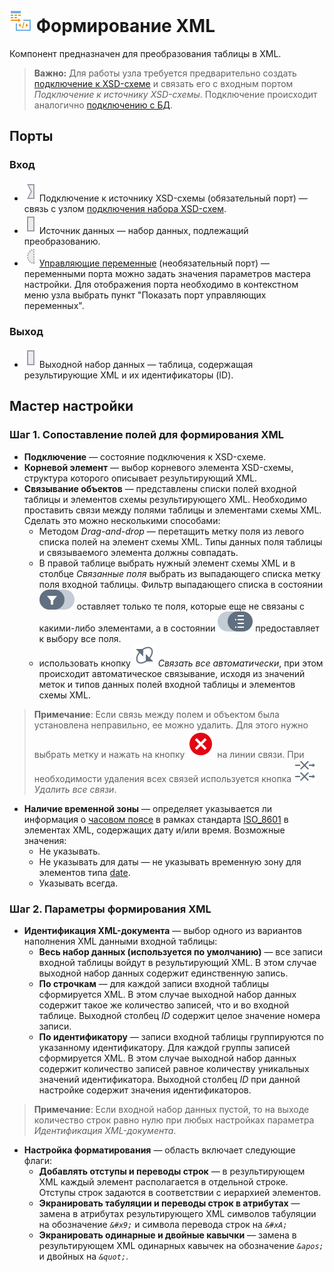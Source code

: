 # ![](../../images/icons/components/data-to-xml_default.svg) Формирование XML

Компонент предназначен для преобразования таблицы в XML.

> **Важно:** Для работы узла требуется предварительно создать [подключение к XSD-схеме](../../integration/connections/list/schemes.md) и связать его с входным портом *Подключение к источнику XSD-схемы*. Подключение происходит аналогично [подключению с БД](../../quick-start/database.md).

## Порты

### Вход

* ![](../../images/icons/ports/input_connection_inactive.svg) Подключение к источнику XSD-схемы (обязательный порт) — связь с узлом [подключения набора XSD-схем](../../integration/connections/list/schemes.md).
* ![](../../images/icons/ports/input_table_inactive.svg) Источник данных — набор данных, подлежащий преобразованию.
* ![](../../images/icons/ports/optional_input_variable_inactive.svg) [Управляющие переменные](../../scenario/variables/control-variables.md) (необязательный порт) — переменными порта можно задать значения параметров мастера настройки. Для отображения порта необходимо в контекстном меню узла выбрать пункт "Показать порт управляющих переменных".

### Выход

* ![](../../images/icons/ports/input_table_inactive.svg) Выходной набор данных — таблица, содержащая результирующие XML и их идентификаторы (ID).

## Мастер настройки

### Шаг 1. Сопоставление полей для формирования XML

* **Подключение** — состояние подключения к XSD-схеме.
* **Корневой элемент** — выбор корневого элемента XSD-схемы, структура которого описывает результирующий XML.
* **Связывание объектов** — представлены списки полей входной таблицы и элементов схемы результирующего XML. Необходимо проставить связи между полями таблицы и элементами схемы XML. Сделать это можно несколькими способами:
  * Методом *Drag-and-drop* — перетащить метку поля из левого списка полей на элемент схемы XML. Типы данных поля таблицы и связываемого элемента должны совпадать.
  * В правой таблице выбрать нужный элемент схемы XML и в столбце *Связанные поля* выбрать из выпадающего списка метку поля входной таблицы. Фильтр выпадающего списка в состоянии ![](../../media/app/icons/toolbar-18/linkedfield-filter.svg.svg) оставляет только те поля, которые еще не связаны с какими-либо элементами, а в состоянии ![](../../media/app/icons/toolbar-18/method-draw-image.svg) предоставляет к выбору все поля.
  * использовать кнопку ![](../../images/icons/toolbar-controls/auto-connect_default.svg) *Связать все автоматически*, при этом происходит автоматическое связывание, исходя из значений меток и типов данных полей входной таблицы и элементов схемы XML.

> **Примечание**: Если связь между полем и объектом была установлена неправильно, ее можно удалить. Для этого нужно выбрать метку и нажать на кнопку ![](../../images/icons/link-grid/remove-link_hover.svg) на линии связи. При необходимости удаления всех связей используется кнопка ![](../../images/icons/toolbar-controls/remove-all-links_default.svg) *Удалить все связи*.

* **Наличие временной зоны** — определяет указывается ли информация о [часовом поясе](https://ru.wikipedia.org/wiki/Список_часовых_поясов_по_странам) в рамках стандарта [ISO_8601](https://ru.wikipedia.org/wiki/ISO_8601) в элементах XML, содержащих дату и/или время. Возможные значения:
  * Не указывать.
  * Не указывать для даты — не указывать временную зону для элементов типа [date](https://www.w3.org/TR/xmlschema-2/#date).
  * Указывать всегда.

### Шаг 2. Параметры формирования XML

* **Идентификация XML-документа** — выбор одного из вариантов наполнения XML данными входной таблицы:
  * **Весь набор данных (используется по умолчанию)**  — все записи входной таблицы войдут в результирующий XML. В этом случае выходной набор данных содержит единственную запись.
  * **По строчкам** — для каждой записи входной таблицы сформируется XML. В этом случае выходной набор данных содержит такое же количество записей, что и во входной таблице. Выходной столбец *ID* содержит целое значение номера записи.
  * **По идентификатору** — записи входной таблицы группируются по указанному идентификатору. Для каждой группы записей сформируется XML. В этом случае выходной набор данных содержит количество записей равное количеству уникальных значений идентификатора. Выходной столбец *ID* при данной настройке содержит значения идентификаторов.

> **Примечание**: Если входной набор данных пустой, то на выходе количество строк равно нулю при любых настройках параметра *Идентификация XML-документа*.

* **Настройка форматирования** — область включает следующие флаги:
  * **Добавлять отступы и переводы строк** — в результирующем XML каждый элемент располагается в отдельной строке. Отступы строк задаются в соответствии с иерархией элементов.
  * **Экранировать табуляции и переводы строк в атрибутах** — замена в атрибутах результирующего XML символов табуляции на обозначение *`&#x9;`* и символа перевода строк на *`&#xA;`*
  * **Экранировать одинарные и двойные кавычки** — замена в результирующем XML одинарных кавычек на обозначение *`&apos;`* и двойных на *`&quot;`*.